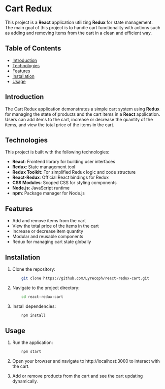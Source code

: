 # Cart Redux

This project is a **React** application utilizing **Redux** for state management. The main goal of this project is to handle cart functionality with actions such as adding and removing items from the cart in a clean and efficient way.

## Table of Contents

- [Introduction](#introduction)
- [Technologies](#technologies)
- [Features](#features)
- [Installation](#installation)
- [Usage](#usage)

## Introduction

The Cart Redux application demonstrates a simple cart system using **Redux** for managing the state of products and the cart items in a **React** application. Users can add items to the cart, increase or decrease the quantity of the items, and view the total price of the items in the cart.

## Technologies

This project is built with the following technologies:

- **React**: Frontend library for building user interfaces
- **Redux**: State management tool
- **Redux Toolkit**: For simplified Redux logic and code structure
- **React-Redux**: Official React bindings for Redux
- **CSS Modules**: Scoped CSS for styling components
- **Node.js**: JavaScript runtime
- **npm**: Package manager for Node.js

## Features

- Add and remove items from the cart
- View the total price of the items in the cart
- Increase or decrease item quantity
- Modular and reusable components
- Redux for managing cart state globally

## Installation

1. Clone the repository:

    ```bash
        git clone https://github.com/Lyrecoph/react-redux-cart.git
    ```

2. Navigate to the project directory:

    ```bash
        cd react-redux-cart
    ```


3. Install dependencies:

    ```bash
        npm install
    ```

## Usage

1. Run the application:

    ```bash
        npm start
    ```

2. Open your browser and navigate to http://localhost:3000 to interact with the cart.

3. Add or remove products from the cart and see the cart updating dynamically.